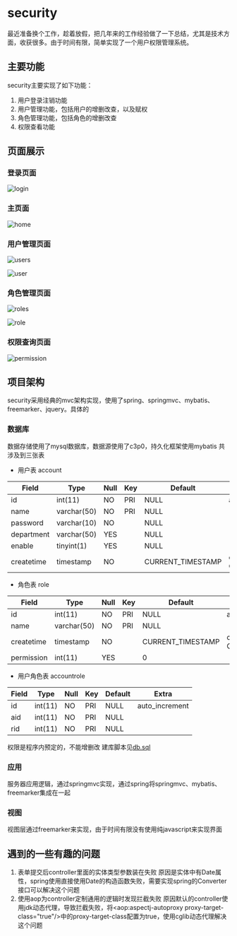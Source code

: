 # security
最近准备换个工作，趁着放假，把几年来的工作经验做了一下总结，尤其是技术方面，收获很多。由于时间有限，简单实现了一个用户权限管理系统。
## 主要功能
security主要实现了如下功能：
1. 用户登录注销功能
2. 用户管理功能，包括用户的增删改查，以及赋权
3. 角色管理功能，包括角色的增删改查
4. 权限查看功能
## 页面展示
### 登录页面
![login](https://github.com/StarTrekKirk/security/blob/master/login.png)
### 主页面
![home](https://github.com/StarTrekKirk/security/blob/master/home.png)
### 用户管理页面
![users](https://github.com/StarTrekKirk/security/blob/master/users.png)

![user](https://github.com/StarTrekKirk/security/blob/master/user.png)
### 角色管理页面
![roles](https://github.com/StarTrekKirk/security/blob/master/roles.png)

![role](https://github.com/StarTrekKirk/security/blob/master/role.png)
### 权限查询页面
![permission](https://github.com/StarTrekKirk/security/blob/master/permission.png)

## 项目架构
security采用经典的mvc架构实现，使用了spring、springmvc、mybatis、freemarker、jquery。具体的
### 数据库
数据存储使用了mysql数据库，数据源使用了c3p0，持久化框架使用mybatis
共涉及到三张表
* 用户表 account

| Field      | Type        | Null | Key | Default           | Extra                       |  
|------------|-------------|------|-----|-------------------|-----------------------------|  
| id         | int(11)     | NO   | PRI | NULL              | auto_increment              |  
| name       | varchar(50) | NO   | PRI | NULL              |                             |  
| password   | varchar(10) | NO   |     | NULL              |                             |  
| department | varchar(50) | YES  |     | NULL              |                             |  
| enable     | tinyint(1)  | YES  |     | NULL              |                             |  
| createtime | timestamp   | NO   |     | CURRENT_TIMESTAMP | on update CURRENT_TIMESTAMP |  
* 角色表 role  

| Field      | Type        | Null | Key | Default           | Extra                       |  
|------------|-------------|------|-----|-------------------|-----------------------------|  
| id         | int(11)     | NO   | PRI | NULL              | auto_increment              |  
| name       | varchar(50) | NO   | PRI | NULL              |                             |  
| createtime | timestamp   | NO   |     | CURRENT_TIMESTAMP | on update CURRENT_TIMESTAMP |  
| permission | int(11)     | YES  |     | 0                 |                             |  
* 用户角色表 accountrole  

| Field | Type    | Null | Key | Default | Extra          |  
|-------|---------|------|-----|---------|----------------|  
| id    | int(11) | NO   | PRI | NULL    | auto_increment |  
| aid   | int(11) | NO   | PRI | NULL    |                |  
| rid   | int(11) | NO   | PRI | NULL    |                | 

权限是程序内预定的，不能增删改
建库脚本见[db.sql](https://github.com/StarTrekKirk/security/blob/master/db.sql)
### 应用
服务器应用逻辑，通过springmvc实现，通过spring将springmvc、mybatis、freemarker集成在一起
### 视图
视图层通过freemarker来实现，由于时间有限没有使用纯javascript来实现界面
## 遇到的一些有趣的问题
1. 表单提交后controller里面的实体类型参数装在失败
原因是实体中有Date属性，spring使用直接使用Date的构造函数失败，需要实现spring的Converter接口可以解决这个问题
2. 使用aop为controller定制通用的逻辑时发现拦截失败
原因默认的controller使用jdk动态代理，导致拦截失败，将<aop:aspectj-autoproxy proxy-target-class="true"/>中的proxy-target-class配置为true，使用cglib动态代理解决这个问题
